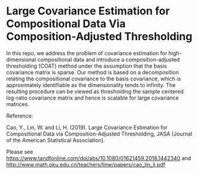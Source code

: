 # Large Covariance Estimation for Compositional Data Via Composition-Adjusted Thresholding

In this repo, we address the problem of covariance estimation for high-dimensional compositional data and introduce a composition-adjusted thresholding (COAT) method under the assumption that the basis covariance matrix is sparse. Our method is based on a decomposition relating the compositional covariance to the basis covariance, which is approximately identifiable as the dimensionality tends to infinity. The resulting procedure can be viewed as thresholding the sample centered log-ratio covariance matrix and hence is scalable for large covariance matrices. 

Reference:

Cao, Y., Lin, W. and Li, H. (2019). Large Covariance Estimation for Compositional Data via Composition-Adjusted Thresholding,
JASA (Journal of the American Statistical Association).

Please see https://www.tandfonline.com/doi/abs/10.1080/01621459.2018.1442340 and http://www.math.pku.edu.cn/teachers/linw/papers/cao_lin_li.pdf
